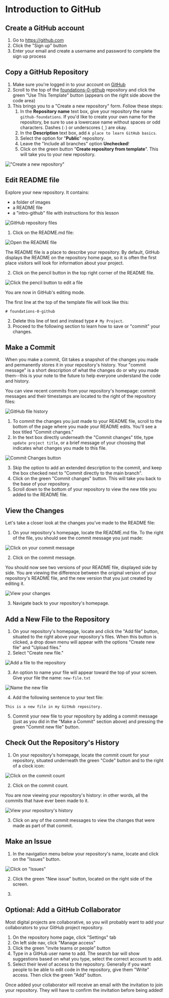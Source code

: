 # Introduction to GitHub

## Create a GitHub account

1. Go to <https://github.com>
2. Click the "Sign up" button
3. Enter your email and create a username and password to complete the sign up process

## Copy a GitHub Repository

1. Make sure you're logged in to your account on [GitHub](https://github.com)
2. Scroll to the top of the [foundations-0-github](https://github.com/learn-static/foundations-0-github) repository and click the green "Use This Template" button (appears on the right side above the code area)
4. This brings you to a "Create a new repository" form. Follow these steps:
    1. In the **Repository name** text box, give your repository the name `github-foundations`. If you'd like to create your own name for the repository, be sure to use a lowercase name without spaces or odd characters. Dashes (`-`) or underscores (`_`) are okay.
    2. In the **Description** text box, add `A place to learn GitHub basics`.
    3. Select the option for "**Public**" repository.
    4. Leave the "Include all branches" option **Unchecked**!
    5. Click on the green button "**Create repository from template**". This will take you to your new repository.

!["Create a new repository"](https://github.com/learn-static/foundations-github/blob/main/images/new-repo.png)

## Edit README file

Explore your new repository.
It contains: 
- a folder of images
- a README file
- a "intro-github" file with instructions for this lesson

![GitHub repository files](https://github.com/learn-static/foundations-github/blob/main/images/repo.png)

1. Click on the README.md file:

![Open the README file](https://github.com/learn-static/foundations-github/blob/main/images/open-file.png)

The README file is a place to describe your repository.
By default, GitHub displays the README on the repository home page, so it is often the first place visitors will look for information about your project.

2. Click on the pencil button in the top right corner of the README file. 

![Click the pencil button to edit a file](https://github.com/learn-static/foundations-github/blob/main/images/readme-pencil.png)

You are now in GitHub's editing mode.

The first line at the top of the template file will look like this:

```
# foundations-0-github

```

2. Delete this line of text and instead type `# My Project`.
3. Proceed to the following section to learn how to save or "commit" your changes.

## Make a Commit

When you make a commit, Git takes a snapshot of the changes you made and permanently stores it in your repository's history.
Your "commit message" is a short description of what the changes do or why you made them--this is your note to the future to help everyone understand the code and history.

You can view recent commits from your repository's homepage: commit messages and their timestamps are located to the right of the repository files:

![GitHub file history](https://github.com/learn-static/foundations-github/blob/main/images/commit1.png)

1. To commit the changes you just made to your README file, scroll to the bottom of the page where you made your README edits. You'll see a box titled "Commit changes."
2. In the text box directly underneath the "Commit changes" title, type `update project title`, or a brief message of your choosing that indicates what changes you made to this file.

![Commit Changes button](https://github.com/learn-static/foundations-github/blob/main/images/commit2.png)

3. Skip the option to add an extended description to the commit, and keep the box checked next to "Commit directly to the main branch".
4. Click on the green "Commit changes" button. This will take you back to the base of your repository.
5. Scroll down to the bottom of your repository to view the new title you added to the README file.

## View the Changes

Let's take a closer look at the changes you've made to the README file:

1. On your repository's homepage, locate the README.md file. To the right of the file, you should see the commit message you just made:

![Click on your commit message](https://github.com/learn-static/foundations-github/blob/main/images/commit-message.png)

2. Click on the commit message.

You should now see two versions of your README file, displayed side by side.
You are viewing the difference between the original version of your repository's README file, and the new version that you just created by editing it. 

![View your changes](https://github.com/learn-static/foundations-github/blob/main/images/diff.png)

3. Navigate back to your repository's homepage.

## Add a New File to the Repository

1. On your repository's homepage, locate and click the "Add file" button, situated to the right above your repository's files. When this button is clicked, a drop down menu will appear with the options "Create new file" and "Upload files."
2. Select "Create new file."

![Add a file to the repository](https://github.com/learn-static/foundations-github/blob/main/images/add-file.png)

3. An option to name your file will appear toward the top of your screen. Give your file the name: `new-file.txt`

![Name the new file](https://github.com/learn-static/foundations-github/blob/main/images/name-file.png)

4. Add the following sentence to your text file:
```
This is a new file in my GitHub repository.

```

5. Commit your new file to your repository by adding a commit message (just as you did in the "Make a Commit" section above) and pressing the green "Commit new file" button.

## Check Out the Repository's History

1. On your repository's homepage, locate the commit count for your repository, situated underneath the green "Code" button and to the right of a clock icon: 

![Click on the commit count](https://github.com/learn-static/foundations-github/blob/main/images/commit-count.png)

2. Click on the commit count.

You are now viewing your repository's history: in other words, all the commits that have ever been made to it.

![View your repository's history](https://github.com/learn-static/foundations-github/blob/main/images/history.png)

3. Click on any of the commit messages to view the changes that were made as part of that commit.

## Make an Issue

1. In the navigation menu below your repository's name, locate and click on the "Issues" button.

![Click on "Issues"](https://github.com/learn-static/foundations-github/blob/main/images/issues.png)

2. Click the green "New issue" button, located on the right side of the screen.

3. 

## Optional: Add a GitHub Collaborator

Most digital projects are collaborative, so you will probably want to add your collaborators to your GitHub project repository.

1. On the repository home page, click "Settings" tab
2. On left side nav, click "Manage access"
3. Click the green "invite teams or people" button
4. Type in a GitHub user name to add. The search bar will show suggestions based on what you type, select the correct account to add.
5. Select their level of access to the repository. Generally if you want people to be able to edit code in the repository, give them "Write" access. Then click the green "Add" button.

Once added your collaborator will receive an email with the invitation to join your repository.
They will have to confirm the invitation before being added!